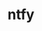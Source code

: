 ---
git: https://github.com/binwiederhier/ntfy
logohandle: ntfysh
sort: ntfy
title: ntfy
website: https://ntfy.sh/
---